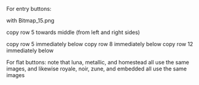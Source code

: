 For entry buttons:

with Bitmap_15.png

copy row 5 towards middle (from left and right sides)

copy row 5 immediately below
copy row 8 immediately below
copy row 12 immediately below

For flat buttons:
note that luna, metallic, and homestead all use the same images, and likewise
royale, noir, zune, and embedded all use the same images

